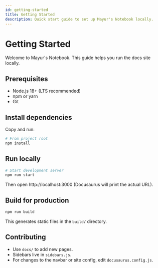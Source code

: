 ```yaml
---
id: getting-started
title: Getting Started
description: Quick start guide to set up Mayur's Notebook locally.
---
```


# Getting Started

Welcome to Mayur's Notebook. This guide helps you run the docs site locally.

## Prerequisites

- Node.js 18+ (LTS recommended)
- npm or yarn
- Git

## Install dependencies

Copy and run:

```bash
# From project root
npm install
```

## Run locally

```bash
# Start development server
npm run start
```

Then open http://localhost:3000 (Docusaurus will print the actual URL).

## Build for production

```bash
npm run build
```

This generates static files in the `build/` directory.

## Contributing

- Use `docs/` to add new pages.
- Sidebars live in `sidebars.js`.
- For changes to the navbar or site config, edit `docusaurus.config.js`.
